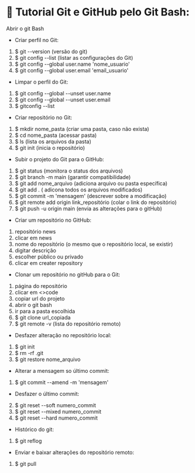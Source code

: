 # 📝 Tutorial Git e GitHub pelo Git Bash:

Abrir o git Bash

* Criar perfil no Git:

1. $ git --version     (versão do git)
2. $ git config --list (listar as configurações do Git)
3. $ git config --global user.name 'nome_usuario'
4. $ git config --global user.email 'email_usuario'

* Limpar o perfil do Git:

1. $ git config --global --unset user.name
2. $ git config --global --unset user.email
3. $ gitconfig --list

* Criar repositório no Git:

1. $ mkdir nome_pasta (criar uma pasta, caso não exista)
2. $ cd nome_pasta (acessar pasta)
3. $ ls (lista os arquivos da pasta)
4. $ git init (inicia o repositório)

* Subir o projeto do Git para o GitHub:

1. $ git status (monitora o status dos arquivos)
2. $ git branch -m main (garantir compatibilidade)
3. $ git add nome_arquivo (adiciona arquivo ou pasta específica)
4. $ git add . ( adicona todos os arquivos modificados)
5. $ git commit -m 'mensagem' (descrever sobre a modificação)
6. $ git remote add origin link_repositório (colar o link do repositório)
7. $ git push -u origin main (envia as alterações para o gitHub)

* Criar um repositório no GitHub:

1. repositório news
2. clicar em news
3. nome do repositório (o mesmo que o repositório local, se existir)
4. digitar descrição
5. escolher público ou privado
6. clicar em creater repository

* Clonar um repositório no gitHub para o Git:

1. página do repositório
2. clicar em <>code
3. copiar url do projeto
4. abrir o git bash
5. ir para a pasta escolhida
6. $ git clone url_copiada
7. $ git remote -v (lista do repositório remoto)

* Desfazer alteração no repositório local:

1. $ git init
2. $ rm -rf .git
3. $ git restore nome_arquivo

* Alterar a mensagem so último commit:

1. $ git commit --amend -m 'mensagem'

* Desfazer o último commit:

2. $ git reset --soft numero_commit
3. $ git reset --mixed numero_commit
4. $ git reset --hard numero_commit

* Histórico do git:
 
 1. $ git reflog

* Enviar e baixar alterações do repositório remoto:

1. $ git pull

